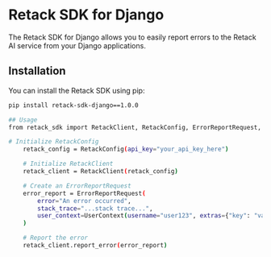 # Retack SDK for Django

The Retack SDK for Django allows you to easily report errors to the Retack AI service from your Django applications.

## Installation

You can install the Retack SDK using pip:

```bash
pip install retack-sdk-django==1.0.0

## Usage
from retack_sdk import RetackClient, RetackConfig, ErrorReportRequest, UserContext

# Initialize RetackConfig
    retack_config = RetackConfig(api_key="your_api_key_here")

    # Initialize RetackClient
    retack_client = RetackClient(retack_config)

    # Create an ErrorReportRequest
    error_report = ErrorReportRequest(
        error="An error occurred",
        stack_trace="...stack trace...",
        user_context=UserContext(username="user123", extras={"key": "value"})
    )

    # Report the error
    retack_client.report_error(error_report)
